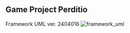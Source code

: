 ## Game Project Perditio

Framework UML ver. 2404016
![framework_uml](/uploads/5a1503f3716c1b28c04d91a0e5a63742/framework_uml.png)